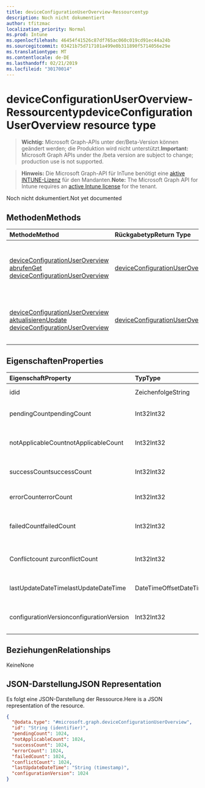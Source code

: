 ```yaml
---
title: deviceConfigurationUserOverview-Ressourcentyp
description: Noch nicht dokumentiert
author: tfitzmac
localization_priority: Normal
ms.prod: Intune
ms.openlocfilehash: 46454f41526c87df765ac060c019cd91ec44a24b
ms.sourcegitcommit: 03421b75d717101a499e0b311890f5714056e29e
ms.translationtype: MT
ms.contentlocale: de-DE
ms.lasthandoff: 02/21/2019
ms.locfileid: "30170014"
---
```

# <a name="deviceconfigurationuseroverview-resource-type"></a><span data-ttu-id="15230-103">deviceConfigurationUserOverview-Ressourcentyp</span><span class="sxs-lookup"><span data-stu-id="15230-103">deviceConfigurationUserOverview resource type</span></span>

> <span data-ttu-id="15230-104">**Wichtig:** Microsoft Graph-APIs unter der/Beta-Version können geändert werden; die Produktion wird nicht unterstützt.</span><span class="sxs-lookup"><span data-stu-id="15230-104">**Important:** Microsoft Graph APIs under the /beta version are subject to change; production use is not supported.</span></span>

> <span data-ttu-id="15230-105">**Hinweis:** Die Microsoft Graph-API für InTune benötigt eine [aktive INTUNE-Lizenz](https://go.microsoft.com/fwlink/?linkid=839381) für den Mandanten.</span><span class="sxs-lookup"><span data-stu-id="15230-105">**Note:** The Microsoft Graph API for Intune requires an [active Intune license](https://go.microsoft.com/fwlink/?linkid=839381) for the tenant.</span></span>

<span data-ttu-id="15230-106">Noch nicht dokumentiert.</span><span class="sxs-lookup"><span data-stu-id="15230-106">Not yet documented</span></span>

## <a name="methods"></a><span data-ttu-id="15230-107">Methoden</span><span class="sxs-lookup"><span data-stu-id="15230-107">Methods</span></span>
|<span data-ttu-id="15230-108">Methode</span><span class="sxs-lookup"><span data-stu-id="15230-108">Method</span></span>|<span data-ttu-id="15230-109">Rückgabetyp</span><span class="sxs-lookup"><span data-stu-id="15230-109">Return Type</span></span>|<span data-ttu-id="15230-110">Beschreibung</span><span class="sxs-lookup"><span data-stu-id="15230-110">Description</span></span>|
|:---|:---|:---|
|[<span data-ttu-id="15230-111">deviceConfigurationUserOverview abrufen</span><span class="sxs-lookup"><span data-stu-id="15230-111">Get deviceConfigurationUserOverview</span></span>](../api/intune-deviceconfig-deviceconfigurationuseroverview-get.md)|[<span data-ttu-id="15230-112">deviceConfigurationUserOverview</span><span class="sxs-lookup"><span data-stu-id="15230-112">deviceConfigurationUserOverview</span></span>](../resources/intune-deviceconfig-deviceconfigurationuseroverview.md)|<span data-ttu-id="15230-113">Lesen von Eigenschaften und Beziehungen des [deviceConfigurationUserOverview](../resources/intune-deviceconfig-deviceconfigurationuseroverview.md)-Objekts.</span><span class="sxs-lookup"><span data-stu-id="15230-113">Read properties and relationships of the [deviceConfigurationUserOverview](../resources/intune-deviceconfig-deviceconfigurationuseroverview.md) object.</span></span>|
|[<span data-ttu-id="15230-114">deviceConfigurationUserOverview aktualisieren</span><span class="sxs-lookup"><span data-stu-id="15230-114">Update deviceConfigurationUserOverview</span></span>](../api/intune-deviceconfig-deviceconfigurationuseroverview-update.md)|[<span data-ttu-id="15230-115">deviceConfigurationUserOverview</span><span class="sxs-lookup"><span data-stu-id="15230-115">deviceConfigurationUserOverview</span></span>](../resources/intune-deviceconfig-deviceconfigurationuseroverview.md)|<span data-ttu-id="15230-116">Aktualisieren der Eigenschaften eines [deviceConfigurationUserOverview](../resources/intune-deviceconfig-deviceconfigurationuseroverview.md)-Objekts.</span><span class="sxs-lookup"><span data-stu-id="15230-116">Update the properties of a [deviceConfigurationUserOverview](../resources/intune-deviceconfig-deviceconfigurationuseroverview.md) object.</span></span>|

## <a name="properties"></a><span data-ttu-id="15230-117">Eigenschaften</span><span class="sxs-lookup"><span data-stu-id="15230-117">Properties</span></span>
|<span data-ttu-id="15230-118">Eigenschaft</span><span class="sxs-lookup"><span data-stu-id="15230-118">Property</span></span>|<span data-ttu-id="15230-119">Typ</span><span class="sxs-lookup"><span data-stu-id="15230-119">Type</span></span>|<span data-ttu-id="15230-120">Beschreibung</span><span class="sxs-lookup"><span data-stu-id="15230-120">Description</span></span>|
|:---|:---|:---|
|<span data-ttu-id="15230-121">id</span><span class="sxs-lookup"><span data-stu-id="15230-121">id</span></span>|<span data-ttu-id="15230-122">Zeichenfolge</span><span class="sxs-lookup"><span data-stu-id="15230-122">String</span></span>|<span data-ttu-id="15230-123">Schlüssel der Entität</span><span class="sxs-lookup"><span data-stu-id="15230-123">Key of the entity.</span></span>|
|<span data-ttu-id="15230-124">pendingCount</span><span class="sxs-lookup"><span data-stu-id="15230-124">pendingCount</span></span>|<span data-ttu-id="15230-125">Int32</span><span class="sxs-lookup"><span data-stu-id="15230-125">Int32</span></span>|<span data-ttu-id="15230-126">Anzahl der ausstehenden Benutzer</span><span class="sxs-lookup"><span data-stu-id="15230-126">Number of pending Users</span></span>|
|<span data-ttu-id="15230-127">notApplicableCount</span><span class="sxs-lookup"><span data-stu-id="15230-127">notApplicableCount</span></span>|<span data-ttu-id="15230-128">Int32</span><span class="sxs-lookup"><span data-stu-id="15230-128">Int32</span></span>|<span data-ttu-id="15230-129">Anzahl der nicht anwendbaren Benutzer</span><span class="sxs-lookup"><span data-stu-id="15230-129">Number of not applicable users</span></span>|
|<span data-ttu-id="15230-130">successCount</span><span class="sxs-lookup"><span data-stu-id="15230-130">successCount</span></span>|<span data-ttu-id="15230-131">Int32</span><span class="sxs-lookup"><span data-stu-id="15230-131">Int32</span></span>|<span data-ttu-id="15230-132">Anzahl der erfolgreichen Benutzer</span><span class="sxs-lookup"><span data-stu-id="15230-132">Number of succeeded Users</span></span>|
|<span data-ttu-id="15230-133">errorCount</span><span class="sxs-lookup"><span data-stu-id="15230-133">errorCount</span></span>|<span data-ttu-id="15230-134">Int32</span><span class="sxs-lookup"><span data-stu-id="15230-134">Int32</span></span>|<span data-ttu-id="15230-135">Anzahl der Benutzer mit Fehlern</span><span class="sxs-lookup"><span data-stu-id="15230-135">Number of error Users</span></span>|
|<span data-ttu-id="15230-136">failedCount</span><span class="sxs-lookup"><span data-stu-id="15230-136">failedCount</span></span>|<span data-ttu-id="15230-137">Int32</span><span class="sxs-lookup"><span data-stu-id="15230-137">Int32</span></span>|<span data-ttu-id="15230-138">Anzahl der fehlgeschlagenen Benutzer</span><span class="sxs-lookup"><span data-stu-id="15230-138">Number of failed Users</span></span>|
|<span data-ttu-id="15230-139">Conflictcount zur</span><span class="sxs-lookup"><span data-stu-id="15230-139">conflictCount</span></span>|<span data-ttu-id="15230-140">Int32</span><span class="sxs-lookup"><span data-stu-id="15230-140">Int32</span></span>|<span data-ttu-id="15230-141">Anzahl der in Konflikt stehenden Benutzer</span><span class="sxs-lookup"><span data-stu-id="15230-141">Number of users in conflict</span></span>|
|<span data-ttu-id="15230-142">lastUpdateDateTime</span><span class="sxs-lookup"><span data-stu-id="15230-142">lastUpdateDateTime</span></span>|<span data-ttu-id="15230-143">DateTimeOffset</span><span class="sxs-lookup"><span data-stu-id="15230-143">DateTimeOffset</span></span>|<span data-ttu-id="15230-144">Datum und Uhrzeit der letzten Aktualisierung</span><span class="sxs-lookup"><span data-stu-id="15230-144">Last update time</span></span>|
|<span data-ttu-id="15230-145">configurationVersion</span><span class="sxs-lookup"><span data-stu-id="15230-145">configurationVersion</span></span>|<span data-ttu-id="15230-146">Int32</span><span class="sxs-lookup"><span data-stu-id="15230-146">Int32</span></span>|<span data-ttu-id="15230-147">Version der Richtlinie für diese Übersicht</span><span class="sxs-lookup"><span data-stu-id="15230-147">Version of the policy for that overview</span></span>|

## <a name="relationships"></a><span data-ttu-id="15230-148">Beziehungen</span><span class="sxs-lookup"><span data-stu-id="15230-148">Relationships</span></span>
<span data-ttu-id="15230-149">Keine</span><span class="sxs-lookup"><span data-stu-id="15230-149">None</span></span>

## <a name="json-representation"></a><span data-ttu-id="15230-150">JSON-Darstellung</span><span class="sxs-lookup"><span data-stu-id="15230-150">JSON Representation</span></span>
<span data-ttu-id="15230-151">Es folgt eine JSON-Darstellung der Ressource.</span><span class="sxs-lookup"><span data-stu-id="15230-151">Here is a JSON representation of the resource.</span></span>
<!-- {
  "blockType": "resource",
  "keyProperty": "id",
  "@odata.type": "microsoft.graph.deviceConfigurationUserOverview"
}
-->
``` json
{
  "@odata.type": "#microsoft.graph.deviceConfigurationUserOverview",
  "id": "String (identifier)",
  "pendingCount": 1024,
  "notApplicableCount": 1024,
  "successCount": 1024,
  "errorCount": 1024,
  "failedCount": 1024,
  "conflictCount": 1024,
  "lastUpdateDateTime": "String (timestamp)",
  "configurationVersion": 1024
}
```




